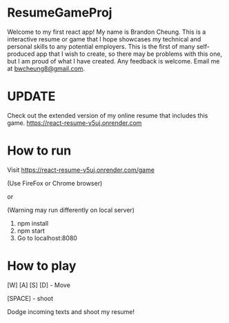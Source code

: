 # ResumeGameProj

Welcome to my first react app! My name is Brandon Cheung. This is a interactive resume or game
that I hope showcases my technical and personal skills to any potential employers. This is the first of many self-produced app that I wish
to create, so there may be problems with this one, but I am proud of what I have created. Any feedback is welcome.
Email me at bwcheung8@gmail.com.


# UPDATE
Check out the extended version of my online resume that includes this game. https://react-resume-v5uj.onrender.com

# How to run 
Visit https://react-resume-v5uj.onrender.com/game

(Use FireFox or Chrome browser)


or


(Warning may run differently on local server)
1. npm install
2. npm start
3. Go to localhost:8080

# How to play

[W] [A] [S] [D] - Move

[SPACE] - shoot

Dodge incoming texts and shoot my resume!
